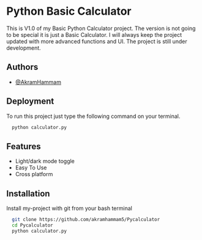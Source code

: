 
# Python Basic Calculator

This is V1.0 of my Basic Python Calculator project. The version is not going to be special it is just a Basic Calculator.
I will always keep the project updated with more advanced functions and UI. The project is still under development.


## Authors

- [@AkramHammam](https://www.github.com/akramhammam5)




## Deployment

To run this project just type the following command on your terminal.

```bash
  python calculator.py
```


## Features

- Light/dark mode toggle
- Easy To Use
- Cross platform








## Installation

Install my-project with git from your bash terminal

```bash
  git clone https://github.com/akramhammam5/Pycalculator
  cd Pycalculator
  python calculator.py
```
    
